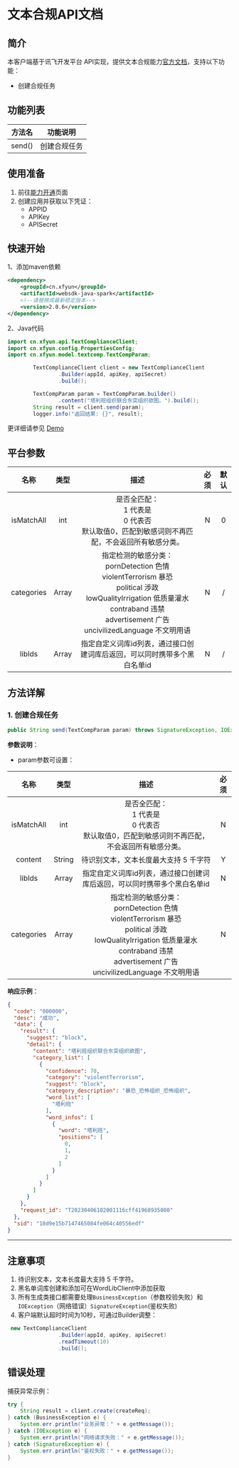 # 文本合规API文档

## 简介

本客户端基于讯飞开发平台 API实现，提供文本合规能力[官方文档](https://www.xfyun.cn/doc/nlp/TextModeration/API.html)，支持以下功能：

- 创建合规任务

## 功能列表

| 方法名 | 功能说明   |
| ------ |--------|
| send() | 创建合规任务 |

## 使用准备

1. 前往[能力开通](https://www.xfyun.cn/services/preview-text/)页面
2. 创建应用并获取以下凭证：
   - APPID 
   - APIKey
   - APISecret

## 快速开始

1、添加maven依赖

```xml
<dependency>
    <groupId>cn.xfyun</groupId>
    <artifactId>websdk-java-spark</artifactId>
    <!--请替换成最新稳定版本-->
    <version>2.0.6</version>
</dependency>
```

2、Java代码

```java
import cn.xfyun.api.TextComplianceClient;
import cn.xfyun.config.PropertiesConfig;
import cn.xfyun.model.textcomp.TextCompParam;

        TextComplianceClient client = new TextComplianceClient
                .Builder(appId, apiKey, apiSecret)
                .build();

        TextCompParam param = TextCompParam.builder()
                .content("塔利班组织联合东突组织欲图。").build();
        String result = client.send(param);
        logger.info("返回结果: {}", result);
```

更详细请参见 [Demo](https://github.com/iFLYTEK-OP/websdk-java-demo/blob/main/src/main/java/cn/xfyun/demo/nlp/TextComplianceClientApp.java)

## 平台参数

|    名称    | 类型  |                             描述                             | 必须 | 默认 |
| :--------: | :---: | :----------------------------------------------------------: | :--: | :--: |
| isMatchAll |  int  | 是否全匹配：<br/>1 代表是<br/>0 代表否<br/>默认取值0，匹配到敏感词则不再匹配，不会返回所有敏感分类。 |  N   |  0   |
| categories | Array | 指定检测的敏感分类：<br/>pornDetection 色情<br/>violentTerrorism 暴恐<br/>political 涉政<br/>lowQualityIrrigation 低质量灌水<br/>contraband 违禁<br/>advertisement 广告<br/>uncivilizedLanguage 不文明用语 |  N   |  /   |
|   libIds   | Array | 指定自定义词库id列表，通过接口创建词库后返回，可以同时携带多个黑白名单id |  N   |  /   |

## 方法详解

### 1. 创建合规任务
```java
public String send(TextCompParam param) throws SignatureException, IOException
```
**参数说明**：

- param参数可设置：

|    名称    |  类型  |                             描述                             | 必须 |
| :--------: | :----: | :----------------------------------------------------------: | :--: |
| isMatchAll |  int   | 是否全匹配：<br/>1 代表是<br/>0 代表否<br/>默认取值0，匹配到敏感词则不再匹配，不会返回所有敏感分类。 |  N   |
|  content   | String |            待识别文本，文本长度最大支持 5 千字符             |  Y   |
|   libIds   | Array  | 指定自定义词库id列表，通过接口创建词库后返回，可以同时携带多个黑白名单id |  N   |
| categories | Array  | 指定检测的敏感分类：<br/>pornDetection 色情<br/>violentTerrorism 暴恐<br/>political 涉政<br/>lowQualityIrrigation 低质量灌水<br/>contraband 违禁<br/>advertisement 广告<br/>uncivilizedLanguage 不文明用语 |  N   |

**响应示例**：

```json
{
  "code": "000000",
  "desc": "成功",
  "data": {
    "result": {
      "suggest": "block",
      "detail": {
        "content": "塔利班组织联合东突组织欲图",
        "category_list": [
          {
            "confidence": 70,
            "category": "violentTerrorism",
            "suggest": "block",
            "category_description": "暴恐_恐怖组织_恐怖组织",
            "word_list": [
              "塔利班"
            ],
            "word_infos": [
              {
                "word": "塔利班",
                "positions": [
                  0,
                  1,
                  2
                ]
              }
            ]
          }
        ]
      }
    },
    "request_id": "T20230406102001116cff41968935000"
  },
  "sid": "18d9e15b7147465084fe064c40556edf"
}
```

---

## 注意事项
1. 待识别文本，文本长度最大支持 5 千字符。
2. 黑名单词库创建和添加可在WordLibClient中添加获取
3. 所有生成类接口都需要处理`BusinessException`（参数校验失败）和`IOException`（网络错误）`SignatureException`(鉴权失败)
6. 客户端默认超时时间为10秒，可通过Builder调整：

```java
 new TextComplianceClient
                .Builder(appId, apiKey, apiSecret)
                .readTimeout(10)
                .build();
```

## 错误处理
捕获异常示例：
```java
try {
    String result = client.create(createReq);
} catch (BusinessException e) {
    System.err.println("业务异常：" + e.getMessage());
} catch (IOException e) {
    System.err.println("网络请求失败：" + e.getMessage());
} catch (SignatureException e) {
    System.err.println("鉴权失败：" + e.getMessage());
}
```
